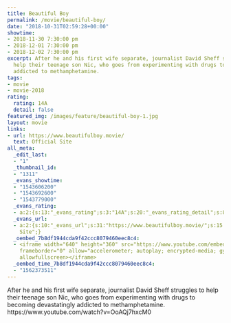 ```yaml
---
title: Beautiful Boy
permalink: /movie/beautiful-boy/
date: "2018-10-31T02:59:28+00:00"
showtime:
- 2018-11-30 7:30:00 pm
- 2018-12-01 7:30:00 pm
- 2018-12-02 7:30:00 pm
excerpt: After he and his first wife separate, journalist David Sheff struggles to
  help their teenage son Nic, who goes from experimenting with drugs to becoming devastatingly
  addicted to methamphetamine.
tags:
- movie
- movie-2018
rating:
  rating: 14A
  detail: false
featured_img: /images/feature/beautiful-boy-1.jpg
layout: movie
links:
- url: https://www.beautifulboy.movie/
  text: Official Site
all_meta:
  _edit_last:
  - "1"
  _thumbnail_id:
  - "1311"
  _evans_showtime:
  - "1543606200"
  - "1543692600"
  - "1543779000"
  _evans_rating:
  - a:2:{s:13:"_evans_rating";s:3:"14A";s:20:"_evans_rating_detail";s:8:"Drug use";}
  _evans_url:
  - a:2:{s:10:"_evans_url";s:31:"https://www.beautifulboy.movie/";s:15:"_evans_url_name";s:13:"Official
    Site";}
  _oembed_7b8df1944cda9f42ccc8079460eec8c4:
  - <iframe width="640" height="360" src="https://www.youtube.com/embed/OoAQj7hxcM0?feature=oembed"
    frameborder="0" allow="accelerometer; autoplay; encrypted-media; gyroscope; picture-in-picture"
    allowfullscreen></iframe>
  _oembed_time_7b8df1944cda9f42ccc8079460eec8c4:
  - "1562373511"
---
```


<div class="overview" dir="auto">After he and his first wife separate, journalist David Sheff struggles to help their teenage son Nic, who goes from experimenting with drugs to becoming devastatingly addicted to methamphetamine. https://www.youtube.com/watch?v=OoAQj7hxcM0 </div>